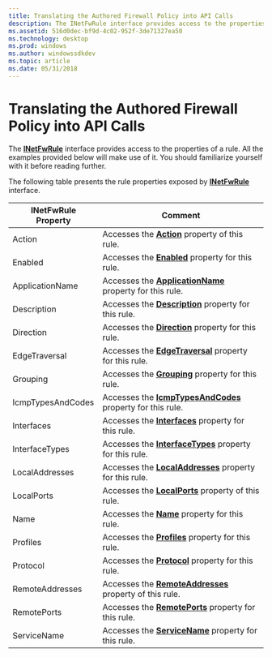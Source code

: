 ```yaml
---
title: Translating the Authored Firewall Policy into API Calls
description: The INetFwRule interface provides access to the properties of a rule. All the examples provided below will make use of it. You should familiarize yourself with it before reading further.
ms.assetid: 516d0dec-bf9d-4c02-952f-3de71327ea50
ms.technology: desktop
ms.prod: windows
ms.author: windowssdkdev
ms.topic: article
ms.date: 05/31/2018
---
```


# Translating the Authored Firewall Policy into API Calls

The [**INetFwRule**](/previous-versions/windows/desktop/api/Netfw/nn-netfw-inetfwrule) interface provides access to the properties of a rule. All the examples provided below will make use of it. You should familiarize yourself with it before reading further.

The following table presents the rule properties exposed by [**INetFwRule**](/previous-versions/windows/desktop/api/Netfw/nn-netfw-inetfwrule) interface.



| INetFwRule Property | Comment                                                                                        |
|---------------------|------------------------------------------------------------------------------------------------|
| Action              | Accesses the [**Action**](/previous-versions/windows/desktop/api/Netfw/nf-netfw-inetfwrule-get_action) property of this rule.                        |
| Enabled             | Accesses the [**Enabled**](/previous-versions/windows/desktop/api/Netfw/nf-netfw-inetfwrule-get_enabled) property for this rule.                     |
| ApplicationName     | Accesses the [**ApplicationName**](/previous-versions/windows/desktop/api/Netfw/nf-netfw-inetfwrule-get_applicationname) property for this rule.     |
| Description         | Accesses the [**Description**](/previous-versions/windows/desktop/api/Netfw/nf-netfw-inetfwrule-get_description) property for this rule.             |
| Direction           | Accesses the [**Direction**](/previous-versions/windows/desktop/api/Netfw/nf-netfw-inetfwrule-get_direction) property for this rule.                 |
| EdgeTraversal       | Accesses the [**EdgeTraversal**](/previous-versions/windows/desktop/api/Netfw/nf-netfw-inetfwrule-get_edgetraversal) property for this rule.         |
| Grouping            | Accesses the [**Grouping**](/previous-versions/windows/desktop/api/Netfw/nf-netfw-inetfwrule-get_grouping) property for this rule.                   |
| IcmpTypesAndCodes   | Accesses the [**IcmpTypesAndCodes**](/previous-versions/windows/desktop/api/Netfw/nf-netfw-inetfwrule-get_icmptypesandcodes) property for this rule. |
| Interfaces          | Accesses the [**Interfaces**](/previous-versions/windows/desktop/api/Netfw/nf-netfw-inetfwrule-get_interfaces) property for this rule.               |
| InterfaceTypes      | Accesses the [**InterfaceTypes**](/previous-versions/windows/desktop/api/Netfw/nf-netfw-inetfwrule-get_interfacetypes) property for this rule.       |
| LocalAddresses      | Accesses the [**LocalAddresses**](/previous-versions/windows/desktop/api/Netfw/nf-netfw-inetfwrule-get_localaddresses) property for this rule.       |
| LocalPorts          | Accesses the [**LocalPorts**](/previous-versions/windows/desktop/api/Netfw/nf-netfw-inetfwrule-get_localports) property of this rule.                |
| Name                | Accesses the [**Name**](/previous-versions/windows/desktop/api/Netfw/nf-netfw-inetfwrule-get_name) property for this rule.                           |
| Profiles            | Accesses the [**Profiles**](/previous-versions/windows/desktop/api/Netfw/nf-netfw-inetfwrule-get_profiles) property for this rule.                   |
| Protocol            | Accesses the [**Protocol**](/previous-versions/windows/desktop/api/Netfw/nf-netfw-inetfwrule-get_protocol) property for this rule.                   |
| RemoteAddresses     | Accesses the [**RemoteAddresses**](/previous-versions/windows/desktop/api/Netfw/nf-netfw-inetfwrule-get_remoteaddresses) property of this rule.      |
| RemotePorts         | Accesses the [**RemotePorts**](/previous-versions/windows/desktop/api/Netfw/nf-netfw-inetfwrule-get_remoteports) property for this rule.             |
| ServiceName         | Accesses the [**ServiceName**](/previous-versions/windows/desktop/api/Netfw/nf-netfw-inetfwrule-get_servicename) property for this rule.             |



 

 

 




